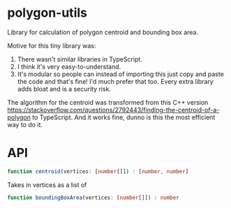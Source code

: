 # polygon-utils
Library for calculation of polygon centroid and bounding box area.

Motive for this tiny library was:
1) There wasn't similar libraries in TypeScript.
2) I think it's very easy-to-understand.
3) It's modular so people can instead of importing this just copy and paste the code and that's fine! I'd much prefer that too. Every extra library adds bloat and is a security risk.

The algorithm for the centroid was transformed from this C++ version https://stackoverflow.com/questions/2792443/finding-the-centroid-of-a-polygon to TypeScript. And it works fine, dunno is this the most efficient way to do it.

# API

```ts
function centroid(vertices: [number[]]) : [number, number]
```
Takes in vertices as a list of 

```ts
function boundingBoxArea(vertices: [number[]]) : number 
